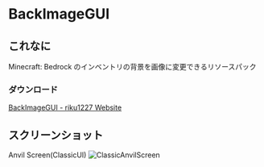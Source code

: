 # BackImageGUI
## これなに
Minecraft: Bedrock のインベントリの背景を画像に変更できるリソースパック  
### ダウンロード
[BackImageGUI - riku1227 Website](https://riku1227.github.io/html/distributions/backimage_gui.html)
## スクリーンショット
Anvil Screen(ClassicUI)
![ClassicAnvilScreen](https://raw.githubusercontent.com/riku1227/MCBE-BackImageGUI/screenshot/classic_ui/anvil_screen.png)
